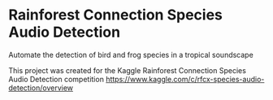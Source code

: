# Rainforest Connection Species Audio Detection

Automate the detection of bird and frog species in a tropical soundscape

This project was created for the Kaggle Rainforest Connection Species Audio Detection competition https://www.kaggle.com/c/rfcx-species-audio-detection/overview

